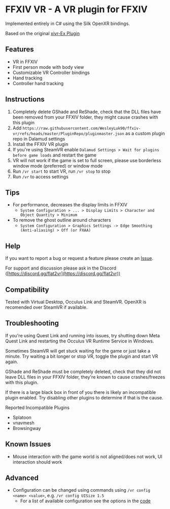 # FFXIV VR - A VR plugin for FFXIV

Implemented entirely in C# using the Silk OpenXR bindings.

Based on the original [xivr-Ex Plugin](https://github.com/ProjectMimer/xivr-Ex)

## Features

-   VR in FFXIV
-   First person mode with body view
-   Customizable VR Controller bindings
-   Hand tracking
-   Controller hand tracking

## Instructions

1. Completely delete GShade and ReShade, check that the DLL files have been removed from your FFXIV folder, they might cause crashes with this plugin
2. Add `https://raw.githubusercontent.com/WesleyLuk90/ffxiv-vr/refs/heads/master/PluginRepo/pluginmaster.json` as a custom plugin repo in Dalamud settings
3. Install the FFXIV VR plugin
4. If you're using SteamVR enable `Dalamud Settings > Wait for plugins before game loads` and restart the game
5. VR will not work if the game is set to full screen, please use borderless window mode (preferred) or window mode
6. Run `/vr start` to start VR, run `/vr stop` to stop
7. Run `/vr` to access settings

## Tips

-   For performance, decreases the display limits in FFXIV
    -   `System Configuration > ... > Display Limits > Character and Object Quantity > Minimum`
-   To remove the ghost outline around characters
    -   `System Configuration > Graphics Settings -> Edge Smoothing (Anti-aliasing) > Off (or FXAA)`

## Help

If you want to report a bug or request a feature please create an [Issue](https://github.com/WesleyLuk90/ffxiv-vr/issues).

For support and discussion please ask in the Discord ([https://discord.gg/flat2vr](https://discord.gg/flat2vr))

## Compatibility

Tested with Virtual Desktop, Occulus Link and SteamVR. OpenXR is recomended over SteamVR if available.

## Troubleshooting

If you're using Quest Link and running into issues, try shutting down Meta Quest Link and restarting the Occulus VR Runtime Service in Windows.

Sometimes SteamVR will get stuck waiting for the game or just take a minute. Try waiting a bit longer or stop VR, toggle the plugin and start VR again.

GShade and ReShade must be completely deleted, check that they did not leave DLL files in your FFXIV folder, they're known to cause crashes/freezes with this plugin.

If there is a large black box in front of you there is likely an incompatible plugin enabled. Try disabling other plugins to determine if that is the cause.

Reported Incompatible Plugins
- Splatoon
- vnavmesh
- Browsingway

## Known Issues

-   Mouse interaction with the game world is not aligned/does not work, UI interaction should work

## Advanced

-   Configuration can be changed using commands using `/vr config <name> <value>`, e.g. `/vr config UISize 1.5`
    -   For a list of available configuration see the options in the [code](https://github.com/WesleyLuk90/ffxiv-vr/blob/master/FfxivVr/ConfigWindow.cs#L34)
